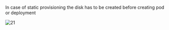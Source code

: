 In case of static provisioning the disk has to be created before creating pod or deployment

![21](https://user-images.githubusercontent.com/29688323/108598553-3e368500-73b4-11eb-8678-74114ea6efa6.JPG)
